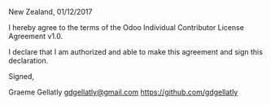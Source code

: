 New Zealand, 01/12/2017

I hereby agree to the terms of the Odoo Individual Contributor License
Agreement v1.0.

I declare that I am authorized and able to make this agreement and sign this
declaration.

Signed,

Graeme Gellatly gdgellatly@gmail.com https://github.com/gdgellatly
